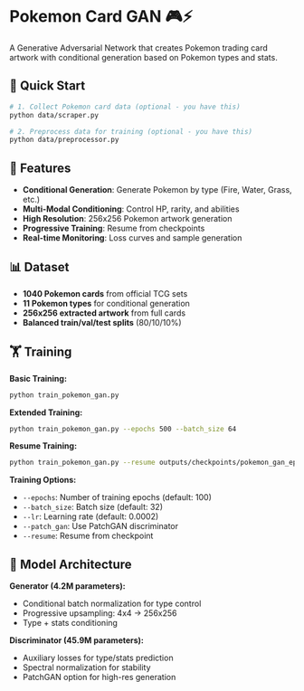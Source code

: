 # Pokemon Card GAN 🎮⚡

A Generative Adversarial Network that creates Pokemon trading card artwork with conditional generation based on Pokemon types and stats.

## 🚀 Quick Start

```bash
# 1. Collect Pokemon card data (optional - you have this)
python data/scraper.py

# 2. Preprocess data for training (optional - you have this)
python data/preprocessor.py

```


## 🎯 Features

- **Conditional Generation**: Generate Pokemon by type (Fire, Water, Grass, etc.)
- **Multi-Modal Conditioning**: Control HP, rarity, and abilities
- **High Resolution**: 256x256 Pokemon artwork generation
- **Progressive Training**: Resume from checkpoints
- **Real-time Monitoring**: Loss curves and sample generation

## 📊 Dataset

- **1040 Pokemon cards** from official TCG sets
- **11 Pokemon types** for conditional generation
- **256x256 extracted artwork** from full cards
- **Balanced train/val/test splits** (80/10/10%)

## 🏋️ Training

**Basic Training:**
```bash
python train_pokemon_gan.py
```

**Extended Training:**
```bash
python train_pokemon_gan.py --epochs 500 --batch_size 64
```

**Resume Training:**
```bash
python train_pokemon_gan.py --resume outputs/checkpoints/pokemon_gan_epoch_100.pth
```

**Training Options:**
- `--epochs`: Number of training epochs (default: 100)
- `--batch_size`: Batch size (default: 32)
- `--lr`: Learning rate (default: 0.0002)
- `--patch_gan`: Use PatchGAN discriminator
- `--resume`: Resume from checkpoint

## 🎨 Model Architecture

**Generator (4.2M parameters):**
- Conditional batch normalization for type control
- Progressive upsampling: 4x4 → 256x256
- Type + stats conditioning

**Discriminator (45.9M parameters):**
- Auxiliary losses for type/stats prediction
- Spectral normalization for stability
- PatchGAN option for high-res generation
